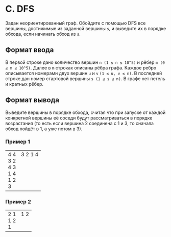 # C. DFS

Задан неориентированный граф. Обойдите с помощью DFS все вершины, достижимые из заданной вершины `s`, и выведите их в 
порядке обхода, если начинать обход из `s`.

## Формат ввода

В первой строке дано количество вершин `n (1 ≤ n ≤ 10^5)` и рёбер `m (0 ≤ m ≤ 10^5)`. Далее в `m` 
строках описаны рёбра графа. Каждое ребро описывается номерами двух вершин `u` и `v` `(1 ≤ u, v ≤ n)`. В последней строке 
дан номер стартовой вершины `s (1 ≤ s ≤ n)`.
В графе нет петель и кратных рёбер.

## Формат вывода

Выведите вершины в порядке обхода, считая что при запуске от каждой конкретной вершины её соседи будут рассматриваться 
в порядке возрастания (то есть если вершина 2 соединена с 1 и 3, то сначала обход пойдёт в 1, а уже потом в 3).

### Пример 1

<table><tr>
<td>
4 4<br>
3 2<br>
4 3<br>
1 4<br>
1 2<br>
3
</td>
<td>
3 2 1 4 <br>
<br>
<br>
<br>
<br>
<br>
</td>
</tr></table>

### Пример 2

<table><tr>
<td>
2 1<br>
1 2<br>
1
</td>
<td>
1 2 <br>
<br>
<br>
</td>
</tr></table>